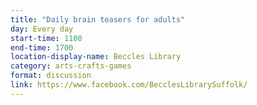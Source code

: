 ```yaml
---
title: "Daily brain teasers for adults"
day: Every day
start-time: 1100
end-time: 1700
location-display-name: Beccles Library
category: arts-crafts-games
format: discussion
link: https://www.facebook.com/BecclesLibrarySuffolk/
---
```

